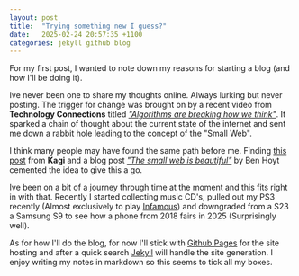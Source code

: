 ```yaml
---
layout: post
title:  "Trying something new I guess?"
date:   2025-02-24 20:57:35 +1100
categories: jekyll github blog
---
```


For my first post, I wanted to note down my reasons for starting a blog (and how I'll be doing it).

Ive never been one to share my thoughts online. Always lurking but never posting. The trigger for change was brought on by a recent video from **Technology Connections** titled [*"Algorithms are breaking how we think"*](https://www.youtube.com/watch?v=QEJpZjg8GuA). It sparked a chain of thought about the current state of the internet and sent me down a rabbit hole leading to the concept of the "Small Web".

I think many people may have found the same path before me. Finding [this post](https://blog.kagi.com/small-web) from **Kagi** and a blog post [*"The small web is beautiful"*](https://benhoyt.com/writings/the-small-web-is-beautiful/) by Ben Hoyt cemented the idea to give this a go.

Ive been on a bit of a journey through time at the moment and this fits right in with that. Recently I started collecting music CD's, pulled out my PS3 recently (Almost exclusively to play [Infamous](https://en.wikipedia.org/wiki/Infamous_(video_game))) and downgraded from a S23 a Samsung S9 to see how a phone from 2018 fairs in 2025 (Surprisingly well).

As for how I'll do the blog, for now I'll stick with [Github Pages](https://pages.github.com/) for the site hosting and after a quick search [Jekyll](https://jekyllrb.com/) will handle the site generation. I enjoy writing my notes in markdown so this seems to tick all my boxes.
